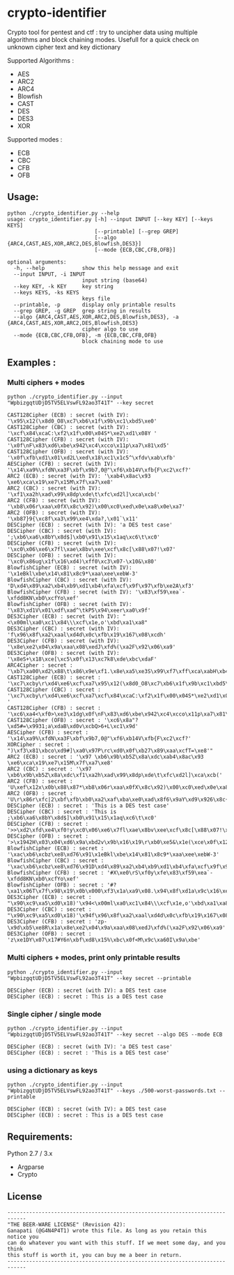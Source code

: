 # crypto-identifier

Crypto tool for pentest and ctf : try to uncipher data using multiple algorithms and block chaining modes.
Usefull for a quick check on unknown cipher text and key dictionary

Supported Algorithms :
 - AES
 - ARC2
 - ARC4
 - Blowfish
 - CAST
 - DES
 - DES3
 - XOR

Supported modes :
 - ECB
 - CBC
 - CFB
 - OFB

## Usage:
```
python ./crypto_identifier.py --help
usage: crypto_identifier.py [-h] --input INPUT [--key KEY] [--keys KEYS]
                            [--printable] [--grep GREP]
                            [--algo {ARC4,CAST,AES,XOR,ARC2,DES,Blowfish,DES3}]
                            [--mode {ECB,CBC,CFB,OFB}]

optional arguments:
  -h, --help            show this help message and exit
  --input INPUT, -i INPUT
                        input string (base64)
  --key KEY, -k KEY     key string
  --keys KEYS, -ks KEYS
                        keys file
  --printable, -p       display only printable results
  --grep GREP, -g GREP  grep string in results
  --algo {ARC4,CAST,AES,XOR,ARC2,DES,Blowfish,DES3}, -a {ARC4,CAST,AES,XOR,ARC2,DES,Blowfish,DES3}
                        cipher algo to use
  --mode {ECB,CBC,CFB,OFB}, -m {ECB,CBC,CFB,OFB}
                        block chaining mode to use

```
## Examples :

### Multi ciphers + modes
`python ./crypto_identifier.py --input "WpbizgqtUDjD5TV5ELVswFL92ao3T41T" --key secret`

```
CAST128Cipher (ECB) : secret (with IV): '\x95\x12(\x8d0_O8\xc7\xb6\x1f\x9b\xc1\xbd5\xe0'
CAST128Cipher (CBC) : secret (with IV): '\xcf\x84\xcaC:\xf2\x1f\x00\x04S*\xe2\xd1\x08Y '
CAST128Cipher (CFB) : secret (with IV): '\x0f\nF\x83\xd6\xbe\x942\xc4\xcco\x11p\xa7\x81\xd5'
CAST128Cipher (OFB) : secret (with IV): '\x0f\xfb\xd1\x01\xd2L\xed\x18\xc1\x1c5^\xfdv\xab\xfb'
AESCipher (CFB) : secret (with IV): '\x14\xa9%\xfdN\xa3F\xbf\x9b7,0@"\xf6\xb14V\xfb{F\xc2\xcf?'
ARC2 (ECB) : secret (with IV): '\xab4\x8ac\x93  \xe6\xca\x19\xe7\x15M\x7f\xa7\xe8'
ARC2 (CBC) : secret (with IV): '\xf1\xa2h\xad\x99\x8dp\xde\t\xfc\xd2l]\xca\xcb('
ARC2 (CFB) : secret (with IV): '\xb8\x06r\xaa\x0fX\x8c\x92)\x00\xc0\xed\x0e\xa8\x0e\xa7'
ARC2 (OFB) : secret (with IV): '\xb87}9{\xc8f\xa3\x99\xe4\xda?,\x01`\x11'
DESCipher (ECB) : secret (with IV): 'a DES test case'
DESCipher (CBC) : secret (with IV): ';\xb6\xa6\x8bY\x8d$]\xb0\x91\x15\x1aq\xc6\t\xc0'
DESCipher (CFB) : secret (with IV): '\xc0\x06\xe6\x7fl\xae\x8bv\xee\xcf\x8c[\x88\x07!\x07'
DESCipher (OFB) : secret (with IV): '\xc0\x86ug\x1f\x16\xd4)\xff0\xc3\x07-\x10&\x80'
BlowfishCipher (ECB) : secret (with IV): '\x1eBkl\xbe\x14\x81\x8c9*\xaa\xee\xebW-3'
BlowfishCipher (CBC) : secret (with IV): 'D\xd4\x89\xa2\xb4\xb9\xd1\xb4\xfa\xcf\x9f\x97\xfb\xe2A\xf3'
BlowfishCipher (CFB) : secret (with IV): '\x83\xf59\xea`-\xfdd8KN\xb0\xcfYo\xef'
BlowfishCipher (OFB) : secret (with IV): '\x83\xd1V\x01\xdf\xad^\tkP5\x94\xeer\xa0\x9f'
DES3Cipher (ECB) : secret (with IV): "<\x00ml\xa0\xc1\x84\\\xcf\x1e,o'\xbd\xa1\xa8"
DES3Cipher (CBC) : secret (with IV): 'f\x96\x8f\xa2\xaal\xd4d\x0c\xfb\x19\x167\x08\xcdh'
DES3Cipher (CFB) : secret (with IV): '\x8e\xe2\x04\x9a\xaa\x08\xedJ\xfd%(\xa2F\x92\x06\xa9'
DES3Cipher (OFB) : secret (with IV): '\x8eS+\x18\xce[\xc5\x0f\x13\xc7k8\xde\xbc\xdaF'
ARC4Cipher : secret : '\xb7\xa00\xd2\x88\t\x86\x9e\xf1.\x8e\xa5\xe3S\x99\xf7\xff\xca\xabH\xb4\xbcI\x0f'
CAST128Cipher (ECB) : secret : '\xc7\xcby\r\xd4\xe6\xcf\xa7\x95\x12(\x8d0_O8\xc7\xb6\x1f\x9b\xc1\xbd5\xe0'
CAST128Cipher (CBC) : secret : '\xc7\xcby\r\xd4\xe6\xcf\xa7\xcf\x84\xcaC:\xf2\x1f\x00\x04S*\xe2\xd1\x08Y '
CAST128Cipher (CFB) : secret : '\xc6\xa4<\xf0>\xe3\x1dg\x0f\nF\x83\xd6\xbe\x942\xc4\xcco\x11p\xa7\x81\xd5'
CAST128Cipher (OFB) : secret : '\xc6\x8a"?\xd5#=\x9931;a\xdaB\xd0v\xcbQ>6+L\xc1\x9d'
AESCipher (CFB) : secret : '\x14\xa9%\xfdN\xa3F\xbf\x9b7,0@"\xf6\xb14V\xfb{F\xc2\xcf?'
XORCipher : secret : ")\xf3\x81\xbco\xd9#]\xa0\x97P\rc\xd0\x0f\xb27\x89\xaa\xcfT=\xe8'"
ARC2 (ECB) : secret : '\x97 \xb6\x9b\xb5Z\x8a\xdc\xab4\x8ac\x93  \xe6\xca\x19\xe7\x15M\x7f\xa7\xe8'
ARC2 (CBC) : secret : '\x97 \xb6\x9b\xb5Z\x8a\xdc\xf1\xa2h\xad\x99\x8dp\xde\t\xfc\xd2l]\xca\xcb('
ARC2 (CFB) : secret : 'U\xef\x12x\x0b\x88\x87*\xb8\x06r\xaa\x0fX\x8c\x92)\x00\xc0\xed\x0e\xa8\x0e\xa7'
ARC2 (OFB) : secret : 'U\r\x86r\xfc|2\xbf\xfb\xb0\xa2\xaf\xba\xe0\xad\x8f6\x9aY\xd9\x926\x8c{'
DESCipher (ECB) : secret : 'This is a DES test case'
DESCipher (CBC) : secret : 'This is ;\xb6\xa6\x8bY\x8d$]\xb0\x91\x15\x1aq\xc6\t\xc0'
DESCipher (CFB) : secret : '>>\xd2\xfd\xe4\xf0!y\xc0\x06\xe6\x7fl\xae\x8bv\xee\xcf\x8c[\x88\x07!\x07'
DESCipher (OFB) : secret : '>\x1942H\x03\x04\xd6\x9a\xbd2v\x9b\x16\x19\r\xb0\xe5&\x1e(\xce\x0f\x12'
BlowfishCipher (ECB) : secret : '\xac\xb6\xcbz\xe8\xd76\x91\x1eBkl\xbe\x14\x81\x8c9*\xaa\xee\xebW-3'
BlowfishCipher (CBC) : secret : '\xac\xb6\xcbz\xe8\xd76\x91D\xd4\x89\xa2\xb4\xb9\xd1\xb4\xfa\xcf\x9f\x97\xfb\xe2A\xf3'
BlowfishCipher (CFB) : secret : '#X\xe0\rS\xf0y\xfe\x83\xf59\xea`-\xfdd8KN\xb0\xcfYo\xef'
BlowfishCipher (OFB) : secret : '#?\xa1\x06T\x7f\x98\x19\x0b\x000\xf3\x1a\xa9\x08.\x94\x8f\xd1a\x9c\x16\xe6\xb1'
DES3Cipher (ECB) : secret : "\x90\xc9\xa5\xd0\x18)'\x94<\x00ml\xa0\xc1\x84\\\xcf\x1e,o'\xbd\xa1\xa8"
DES3Cipher (CBC) : secret : "\x90\xc9\xa5\xd0\x18)'\x94f\x96\x8f\xa2\xaal\xd4d\x0c\xfb\x19\x167\x08\xcdh"
DES3Cipher (CFB) : secret : 'zp-\x9d\xb5\xe8R\x1a\x8e\xe2\x04\x9a\xaa\x08\xedJ\xfd%(\xa2F\x92\x06\xa9'
DES3Cipher (OFB) : secret : 'z\xe1DY\x07\x17#Y6n\xbf\xd8\x15%\xbc\x0f<M\x9c\xa60I\x9a\xbe'
```

### Multi ciphers + modes, print only printable results
`python ./crypto_identifier.py --input "WpbizgqtUDjD5TV5ELVswFL92ao3T41T" --key secret --printable`

```
DESCipher (ECB) : secret (with IV): a DES test case
DESCipher (ECB) : secret : This is a DES test case
```

### Single cipher / single mode
`python ./crypto_identifier.py --input "WpbizgqtUDjD5TV5ELVswFL92ao3T41T" --key secret --algo DES --mode ECB`

```
DESCipher (ECB) : secret (with IV): 'a DES test case'
DESCipher (ECB) : secret : 'This is a DES test case'
```

### using a dictionary as keys
`python ./crypto_identifier.py --input "WpbizgqtUDjD5TV5ELVswFL92ao3T41T" --keys ./500-worst-passwords.txt --printable`

```
DESCipher (ECB) : secret (with IV): a DES test case
DESCipher (ECB) : secret : This is a DES test case
```

## Requirements:
 Python 2.7 / 3.x
 - Argparse
 - Crypto

## License
```
----------------------------------------------------------------------------
"THE BEER-WARE LICENSE" (Revision 42):
Ganapati (@G4N4P4T1) wrote this file. As long as you retain this notice you
can do whatever you want with this stuff. If we meet some day, and you think
this stuff is worth it, you can buy me a beer in return.
----------------------------------------------------------------------------
```
